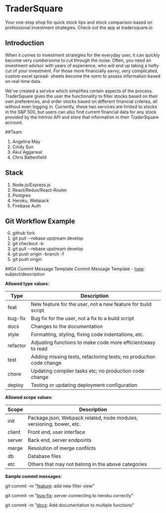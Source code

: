 # TraderSquare
Your one-stop shop for quick stock tips and stock comparison based on professional investment strategies.
Check out the app at tradersquare.io

## Introduction
When it comes to investment strategies for the everyday user, it can quickly become very cumbersome to cut
through the noise. Often, you need an investment advisor with years of experience, who will end up taking
a hefty cut of your investment. For those more financially savvy, very complicated, custom excel spread-
sheets become the norm to assess information based on real-time data.

We've created a service which simplifies certain aspects of the process. TraderSquare gives the user the
functionality to filter stocks based on their own preferences, and order stocks based on different financial
criterea, all without even logging in. Currently, these two services are limited to stocks in the S&P 500, but
users can also find current financial data for any stock provided by the Intrinio API and store that information
in their TraderSquare account.

##Team
1. Angelina May
2. Cindy Sun
3. Akul Aggarwal
4. Chris Battenfield

## Stack
1. Node.js/Express.js
1. React/Redux/React-Router
1. Postgres
1. Heroku, Webpack
1. Firebase Auth

## Git Workflow Example
0. github fork
1. git pull --rebase upstream develop
2. git checkout -b <branch>
3. git pull --rebase upstream develop
4. git push origin -branch -f
5. git push origin <branch>


##Git Commit Message Template
Commit Message Template - [type](scope): subject/description

**Allowed type values:**

Type       |  Description
-----------|----------------------------------------------------------------------
feat       | New feature for the user, not a new feature for build script
bug-fix    | Bug fix for the user, not a fix to a build script
docs       | Changes to the documentation
style      | Formatting, styling, fixing code indentations, etc.
refactor   | Adjusting functions to make code more efficient/easy to read
test       | Adding missing tests, refactoring tests; no production code change
chore      | Updating compiler tasks etc; no production code change
deploy     | Testing or updating deployment configuration

**Allowed scope values:**

Scope      |  Description
-----------|----------------------------------------------------------------------
init       |  Package.json, Webpack related, node modules, versioning, bower, etc.
client     |  Front end, user interface
server     |  Back end, server endpoints
merge      |  Resolution of merge conflicts
db         |  Database files
etc        |  Others that may not belong in the above categories

**Sample commit messages:**

git commit -m "[feature](client): add new filter view"

git commit -m "[bug-fix](server): server connecting to heroku correctly"

git commit -m "[docs](init): Add documentation to multiple functions"
